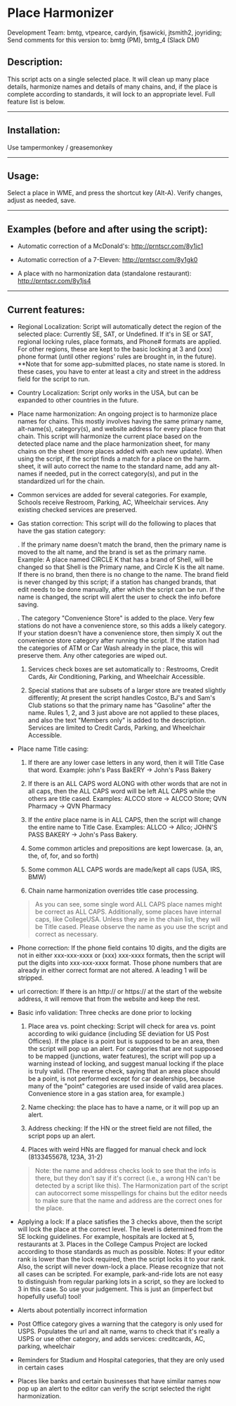 Place Harmonizer
===============
Development Team: bmtg, vtpearce, cardyin, fjsawicki, jtsmith2, joyriding;  
Send comments for this version to: bmtg (PM), bmtg_4 (Slack DM)

Description:
------------

This script acts on a single selected place.  It will clean up many place details, harmonize names and details of many chains, and, if the place is complete according to standards, it will lock to an appropriate level.  Full feature list is below.

----------------

Installation:
-------------

Use tampermonkey / greasemonkey

-------------

Usage:
------

Select a place in WME, and press the shortcut key (Alt-A).  Verify changes, adjust as needed, save.

-------------

Examples (before and after using the script):
---------------------------------------------

* Automatic correction of a McDonald's:
http://prntscr.com/8y1ic1

* Automatic correction of a 7-Eleven:
http://prntscr.com/8y1gk0

* A place with no harmonization data (standalone restaurant):
http://prntscr.com/8y1js4

-------------

Current features:
-----------------

* Regional Localization: Script will automatically detect the region of the selected place:  Currently SE, SAT, or Undefined.  If it's in SE or SAT, regional locking rules, place formats, and Phone# formats are applied.  For other regions, these are kept to the basic locking at 3 and (xxx) phone format (until other regions' rules are brought in, in the future).  **Note that for some app-submitted places, no state name is stored.  In these cases, you have to enter at least a city and street in the address field for the script to run.

* Country Localization: Script only works in the USA, but can be expanded to other countries in the future.

* Place name harmonization: An ongoing project is to harmonize place names for chains.  This mostly involves having the same primary name, alt-name(s), category(s), and website address for every place from that chain.  This script will harmonize the current place based on the detected place name and the place harmonization sheet, for many chains on the sheet (more places added with each new update).  When using the script, if the script finds a match for a place on the harm. sheet, it will auto correct the name to the standard name, add any alt-names if needed, put in the correct category(s), and put in the standardized url for the chain.

* Common services are added for several categories.  For example, Schools receive Restroom, Parking, AC, Wheelchair services.  Any existing checked services are preserved.

* Gas station correction: This script will do the following to places that have the gas station category:

    . If the primary name doesn't match the brand, then the primary name is moved to the alt name, and the brand is set as the primary name.  Example:  A place named CIRCLE K that has a brand of Shell, will be changed so that Shell is the Primary name, and Circle K is the alt name.  If there is no brand, then there is no change to the name.  The brand field is never changed by this script; if a station has changed brands, that edit needs to be done manually, after which the script can be run.  If the name is changed, the script will alert the user to check the info before saving.

    . The category "Convenience Store" is added to the place.  Very few stations do not have a convenience store, so this adds a likely category.  If your station doesn't have a convenience store, then simply X out the convenience store category after running the script.  If the station had the categories of ATM or Car Wash already in the place, this will preserve them.  Any other categories are wiped out.

     1. Services check boxes are set automatically to : Restrooms, Credit Cards, Air Conditioning, Parking, and Wheelchair Accessible.

     2. Special stations that are subsets of a larger store are treated slightly differently; At present the script handles Costco, BJ's and Sam's Club stations so that the primary name has "Gasoline" after the name.  Rules 1, 2, and 3 just above are not applied to these places, and also the text "Members only" is added to the description.  Services are limited to Credit Cards, Parking, and Wheelchair Accessible.

* Place name Title casing: 

  1. If there are any lower case letters in any word, then it will Title Case that word. Example:  john's Pass BakERY -> John's Pass Bakery

  2. If there is an ALL CAPS word ALONG with other words that are not in all caps, then the ALL CAPS word will be left ALL CAPS while the others are title cased.  Examples:  ALCCO store -> ALCCO Store; QVN Pharmacy -> QVN Pharmacy

  3. If the _entire_ place name is in ALL CAPS, then the script will change the entire name to Title Case.  Examples:  ALLCO -> Allco; JOHN'S PASS BAKERY -> John's Pass Bakery.

  4.  Some common articles and prepositions are kept lowercase.  (a, an, the, of, for, and so forth)

  5. Some common ALL CAPS words are made/kept all caps (USA, IRS, BMW)

  6. Chain name harmonization overrides title case processing.  

    > As you can see, some single word ALL CAPS place names might be correct as ALL CAPS.  Additionally, some places have internal caps, like CollegeUSA.  Unless they are in the chain list, they will be Title cased.  Please observe the name as you use the script and correct as necessary.  

* Phone correction: If the phone field contains 10 digits, and the digits are not in either xxx-xxx-xxxx or (xxx) xxx-xxxx formats, then the script will put the digits into xxx-xxx-xxxx format.  Those phone numbers that are already in either correct format are not altered.  A leading 1 will be stripped.

* url correction: If there is an http:// or https:// at the start of the website address, it will remove that from the website and keep the rest.

* Basic info validation: Three checks are done prior to locking

  1. Place area vs. point checking:
Script will check for area vs. point according to wiki guidance (including SE deviation for  US Post Offices).  If the place is a point but is supposed to be an area, then the script will pop up an alert.  For categories that are not supposed to be mapped (junctions, water features), the script will pop up a warning instead of locking, and suggest manual locking if the place is truly valid.  (The reverse check, saying that an area place should be a point, is not performed except for car dealerships, because many of the "point" categories are used inside of valid area places.  Convenience store in a gas station area, for example.)  

  2. Name checking: the place has to have a name, or it will pop up an alert.

  3. Address checking: If the HN or the street field are not filled, the script pops up an alert.

  4. Places with weird HNs are flagged for manual check and lock (8133455678, 123A, 31-2)

    > Note: the name and address checks look to see that the info is there, but they don't say if it's correct (i.e., a wrong HN can't be detected by a script like this).  The Harmonization part of the script can autocorrect some misspellings for chains but the editor needs to make sure that the name and address are the correct ones for the place.

* Applying a lock: If a place satisfies the 3 checks above, then the script will lock the place at the correct level.  The level is determined from the SE locking guidelines.  For example, hospitals are locked at 5, restaurants at 3.  Places in the College Campus Project are locked according to those standards as much as possible.  Notes: If your editor rank is lower than the lock required, then the script locks it to your rank.  Also, the script will never down-lock a place.  Please recognize that not all cases can be scripted.  For example, park-and-ride lots are not easy to distinguish from regular parking lots in a script, so they are locked to 3 in this case.  So use your judgement.  This is just an (imperfect but hopefully useful) tool!

* Alerts about potentially incorrect information

* Post Office category gives a warning that the category is only used for USPS.  Populates the url and alt name, warns to check that it's really a USPS or use other category, and adds services: creditcards, AC, parking, wheelchair

* Reminders for Stadium and Hospital categories, that they are only used in certain cases

* Places like banks and certain businesses that have similar names now pop up an alert to the editor can verify the script selected the right harmonization.

